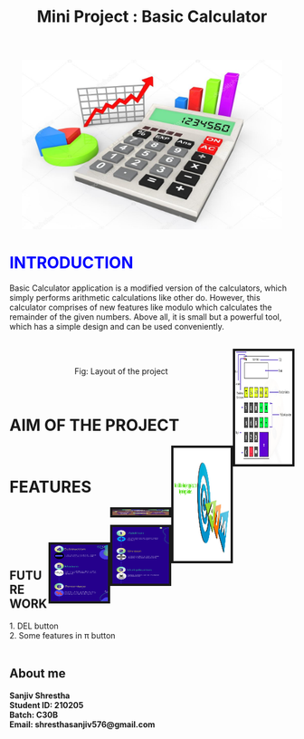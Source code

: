 # <p align = "center"> Mini Project : Basic Calculator </p>
<br>
<p align="center">
  <img width="460" height="300" src="https://github.com/sanjiv576/BasicCalculatorMiniProject/blob/master/images/cover.jpeg">
</p>

<p> <font color=blue><h1>INTRODUCTION </font></h1> </p>

Basic Calculator application is a modified version of the calculators, which simply performs arithmetic calculations like other do. However, this calculator comprises of new features like modulo which calculates the remainder of the given numbers. Above all, it is small but a powerful tool, which has a simple design and can be used conveniently.
<br>
<br>
 <p align = "right"><img src="https://github.com/sanjiv576/BasicCalculatorMiniProject/blob/master/images/basic_calculator_design.png"  style="width: 20%; height: 200px; float:right;" border="4" alt="Sorry! an image can't find">
  <br>
 <p align = "center">Fig: Layout of the project</p>
 
 <br>
 
 <h1>AIM OF THE PROJECT</h1>
 
<p align = "right"><img src="https://github.com/sanjiv576/BasicCalculatorMiniProject/blob/master/images/aim_of_project.png" style="width: 20%; height: 200px; float:right;" border="4" alt="Sorry! an image can't find">
  <br>
  
<h1>FEATURES</h1>
 
<p align = "right"><img src="https://github.com/sanjiv576/BasicCalculatorMiniProject/blob/master/images/1-feature.png" style="width: 20%; height: 10px; float:right;" border="4" alt="Sorry! an image can't find">
  <br>
  
 
<p align = "right"><img src="https://github.com/sanjiv576/BasicCalculatorMiniProject/blob/master/images/2-feature.png" style="width: 20%; height: 100px; float:right;" border="4" alt="Sorry! an image can't find">
  <br>
  
  <p align = "right"><img src="https://github.com/sanjiv576/BasicCalculatorMiniProject/blob/master/images/3-feature.png" style="width: 20%; height: 100px; float:right;" border="4" alt="Sorry! an image can't find">
  <br>
<h2>FUTURE WORK</h2>
1. DEL button <br>
2. Some features in π button
<br><br>
<h2>About me</h2>
<strong>
Sanjiv Shrestha <br> 
Student ID: 210205 <br>
Batch: C30B <br>
Email: shresthasanjiv576@gmail.com <br>
</strong>
